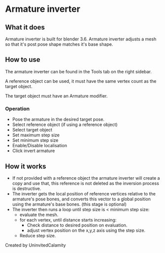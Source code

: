 # Armature inverter
## What it does
Armature inverter is built for blender 3.6.
Armature inverter adjusts a mesh so that it's post pose shape matches it's base shape.

## How to use
The armature inverter can be found in the Tools tab on the right sidebar.

A reference object can be used, it must have the same vertex count as the target object.

The target object must have an Armature modifier.

### Operation
- Pose the armature in the desired target pose.
- Select reference object (if using a reference object)
- Select target object
- Set maximum step size
- Set minimum step size
- Enable/Disable localisation
- Click invert armature

## How it works

- If not provided with a reference object the armature inverter will create a copy and use that, this reference is not deleted as the inversion process is destructive.
- The inverter gets the local position of reference vertices relative to the armature's pose bones, and converts this vector to a global position using the armature's base bones. (this stage is optional)
- The inverter then runs a loop until step size is < minimum step size:
    - evaluate the mesh. 
    - for each vertex, until distance starts increasing:  
        - Check distance to desired position on evaluation.
        - adjust vertex position on the x,y,z axis using the step size.
    - Reduce step size.

Created by UninvitedCalamity
